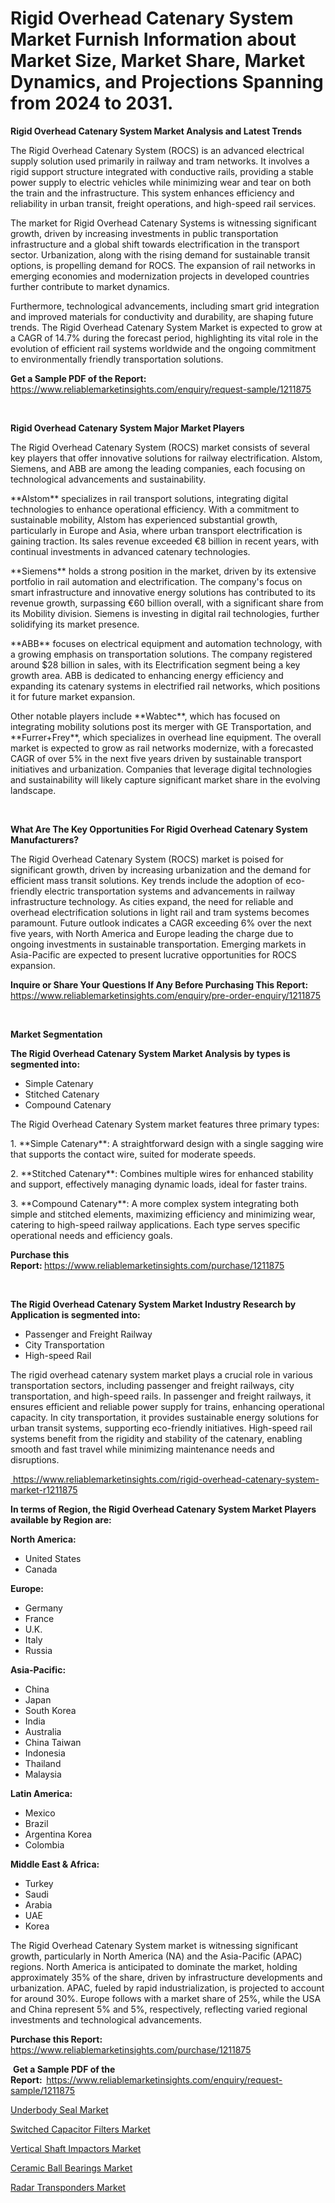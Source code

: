 <p><h1>Rigid Overhead Catenary System Market Furnish Information about Market Size, Market Share, Market Dynamics, and Projections Spanning from 2024 to 2031.</h1></p><p><strong>Rigid Overhead Catenary System Market Analysis and Latest Trends</strong></p>
<p><p>The Rigid Overhead Catenary System (ROCS) is an advanced electrical supply solution used primarily in railway and tram networks. It involves a rigid support structure integrated with conductive rails, providing a stable power supply to electric vehicles while minimizing wear and tear on both the train and the infrastructure. This system enhances efficiency and reliability in urban transit, freight operations, and high-speed rail services.</p><p>The market for Rigid Overhead Catenary Systems is witnessing significant growth, driven by increasing investments in public transportation infrastructure and a global shift towards electrification in the transport sector. Urbanization, along with the rising demand for sustainable transit options, is propelling demand for ROCS. The expansion of rail networks in emerging economies and modernization projects in developed countries further contribute to market dynamics.</p><p>Furthermore, technological advancements, including smart grid integration and improved materials for conductivity and durability, are shaping future trends. The Rigid Overhead Catenary System Market is expected to grow at a CAGR of 14.7% during the forecast period, highlighting its vital role in the evolution of efficient rail systems worldwide and the ongoing commitment to environmentally friendly transportation solutions.</p></p>
<p><strong>Get a Sample PDF of the Report:&nbsp;</strong> <a href="https://www.reliablemarketinsights.com/enquiry/request-sample/1211875?utm_campaign=1332&utm_medium=2&utm_source=Github&utm_content=ia&utm_term=06102024&utm_id=rigid-overhead-catenary-system">https://www.reliablemarketinsights.com/enquiry/request-sample/1211875</a></p>
<p>&nbsp;</p>
<p><strong>Rigid Overhead Catenary System Major Market Players</strong></p>
<p><p>The Rigid Overhead Catenary System (ROCS) market consists of several key players that offer innovative solutions for railway electrification. Alstom, Siemens, and ABB are among the leading companies, each focusing on technological advancements and sustainability.</p><p>**Alstom** specializes in rail transport solutions, integrating digital technologies to enhance operational efficiency. With a commitment to sustainable mobility, Alstom has experienced substantial growth, particularly in Europe and Asia, where urban transport electrification is gaining traction. Its sales revenue exceeded €8 billion in recent years, with continual investments in advanced catenary technologies.</p><p>**Siemens** holds a strong position in the market, driven by its extensive portfolio in rail automation and electrification. The company's focus on smart infrastructure and innovative energy solutions has contributed to its revenue growth, surpassing €60 billion overall, with a significant share from its Mobility division. Siemens is investing in digital rail technologies, further solidifying its market presence.</p><p>**ABB** focuses on electrical equipment and automation technology, with a growing emphasis on transportation solutions. The company registered around $28 billion in sales, with its Electrification segment being a key growth area. ABB is dedicated to enhancing energy efficiency and expanding its catenary systems in electrified rail networks, which positions it for future market expansion.</p><p>Other notable players include **Wabtec**, which has focused on integrating mobility solutions post its merger with GE Transportation, and **Furrer+Frey**, which specializes in overhead line equipment. The overall market is expected to grow as rail networks modernize, with a forecasted CAGR of over 5% in the next five years driven by sustainable transport initiatives and urbanization. Companies that leverage digital technologies and sustainability will likely capture significant market share in the evolving landscape.</p></p>
<p>&nbsp;</p>
<p><strong>What Are The Key Opportunities For Rigid Overhead Catenary System Manufacturers?</strong></p>
<p><p>The Rigid Overhead Catenary System (ROCS) market is poised for significant growth, driven by increasing urbanization and the demand for efficient mass transit solutions. Key trends include the adoption of eco-friendly electric transportation systems and advancements in railway infrastructure technology. As cities expand, the need for reliable and overhead electrification solutions in light rail and tram systems becomes paramount. Future outlook indicates a CAGR exceeding 6% over the next five years, with North America and Europe leading the charge due to ongoing investments in sustainable transportation. Emerging markets in Asia-Pacific are expected to present lucrative opportunities for ROCS expansion.</p></p>
<p><strong>Inquire or Share Your Questions If Any Before Purchasing This Report:</strong> <a href="https://www.reliablemarketinsights.com/enquiry/pre-order-enquiry/1211875?utm_campaign=1332&utm_medium=2&utm_source=Github&utm_content=ia&utm_term=06102024&utm_id=rigid-overhead-catenary-system">https://www.reliablemarketinsights.com/enquiry/pre-order-enquiry/1211875</a></p>
<p>&nbsp;</p>
<p><strong>Market Segmentation</strong></p>
<p><strong>The Rigid Overhead Catenary System Market Analysis by types is segmented into:</strong></p>
<p><ul><li>Simple Catenary</li><li>Stitched Catenary</li><li>Compound Catenary</li></ul></p>
<p><p>The Rigid Overhead Catenary System market features three primary types: </p><p>1. **Simple Catenary**: A straightforward design with a single sagging wire that supports the contact wire, suited for moderate speeds. </p><p>2. **Stitched Catenary**: Combines multiple wires for enhanced stability and support, effectively managing dynamic loads, ideal for faster trains. </p><p>3. **Compound Catenary**: A more complex system integrating both simple and stitched elements, maximizing efficiency and minimizing wear, catering to high-speed railway applications. Each type serves specific operational needs and efficiency goals.</p></p>
<p><strong>Purchase this Report:&nbsp;</strong><a href="https://www.reliablemarketinsights.com/purchase/1211875?utm_campaign=1332&utm_medium=2&utm_source=Github&utm_content=ia&utm_term=06102024&utm_id=rigid-overhead-catenary-system">https://www.reliablemarketinsights.com/purchase/1211875</a></p>
<p>&nbsp;</p>
<p><strong>The Rigid Overhead Catenary System Market Industry Research by Application is segmented into:</strong></p>
<p><ul><li>Passenger and Freight Railway</li><li>City Transportation</li><li>High-speed Rail</li></ul></p>
<p><p>The rigid overhead catenary system market plays a crucial role in various transportation sectors, including passenger and freight railways, city transportation, and high-speed rails. In passenger and freight railways, it ensures efficient and reliable power supply for trains, enhancing operational capacity. In city transportation, it provides sustainable energy solutions for urban transit systems, supporting eco-friendly initiatives. High-speed rail systems benefit from the rigidity and stability of the catenary, enabling smooth and fast travel while minimizing maintenance needs and disruptions.</p></p>
<p><a href="https://www.reliablemarketinsights.com/rigid-overhead-catenary-system-market-r1211875?utm_campaign=1332&utm_medium=2&utm_source=Github&utm_content=ia&utm_term=06102024&utm_id=rigid-overhead-catenary-system">&nbsp;https://www.reliablemarketinsights.com/rigid-overhead-catenary-system-market-r1211875</a></p>
<p><strong>In terms of Region, the Rigid Overhead Catenary System Market Players available by Region are:</strong></p>
<p>
    <p> <strong> North America: </strong>
        <ul>
            <li>United States</li>
            <li>Canada</li>
        </ul>
        </p> 
    <p> <strong> Europe: </strong>
        <ul>
            <li>Germany</li>
            <li>France</li>
            <li>U.K.</li>
            <li>Italy</li>
            <li>Russia</li>
        </ul>
        </p> 
    <p> <strong> Asia-Pacific: </strong>
        <ul>
            <li>China</li>
            <li>Japan</li>
            <li>South Korea</li>
            <li>India</li>
            <li>Australia</li>
            <li>China Taiwan</li>
            <li>Indonesia</li>
            <li>Thailand</li>
            <li>Malaysia</li>
        </ul>
        </p> 
    <p> <strong> Latin America: </strong>
        <ul>
            <li>Mexico</li>
            <li>Brazil</li>
            <li>Argentina Korea</li>
            <li>Colombia</li>
        </ul>
        </p> 
    <p> <strong> Middle East & Africa: </strong>
        <ul>
            <li>Turkey</li>
            <li>Saudi</li>
            <li>Arabia</li>
            <li>UAE</li>
            <li>Korea</li>
        </ul>
    </p>
    </p>
<p><p>The Rigid Overhead Catenary System market is witnessing significant growth, particularly in North America (NA) and the Asia-Pacific (APAC) regions. North America is anticipated to dominate the market, holding approximately 35% of the share, driven by infrastructure developments and urbanization. APAC, fueled by rapid industrialization, is projected to account for around 30%. Europe follows with a market share of 25%, while the USA and China represent 5% and 5%, respectively, reflecting varied regional investments and technological advancements.</p></p>
<p><strong>Purchase this Report: </strong><a href="https://www.reliablemarketinsights.com/purchase/1211875?utm_campaign=1332&utm_medium=2&utm_source=Github&utm_content=ia&utm_term=06102024&utm_id=rigid-overhead-catenary-system">https://www.reliablemarketinsights.com/purchase/1211875</a></p>
<p>&nbsp;<strong>Get a Sample PDF of the Report:&nbsp;&nbsp;</strong><a href="https://www.reliablemarketinsights.com/enquiry/request-sample/1211875?utm_campaign=1332&utm_medium=2&utm_source=Github&utm_content=ia&utm_term=06102024&utm_id=rigid-overhead-catenary-system">https://www.reliablemarketinsights.com/enquiry/request-sample/1211875</a></p>
<p><strong></strong></p>
<p><p><a href="https://github.com/arionmp/Market-Research-Report-List-5/blob/main/underbody-seal-market.md?utm_campaign=1332&utm_medium=2&utm_source=Github&utm_content=ia&utm_term=06102024&utm_id=rigid-overhead-catenary-system">Underbody Seal Market</a></p><p><a href="https://www.linkedin.com/pulse/competitive-intelligence-switched-capacitor-filters-market-up7re?utm_campaign=1332&utm_medium=2&utm_source=Github&utm_content=ia&utm_term=06102024&utm_id=rigid-overhead-catenary-system">Switched Capacitor Filters Market</a></p><p><a href="https://www.linkedin.com/pulse/vertical-shaft-impactors-market-share-analysis-growth-y2xbe?utm_campaign=1332&utm_medium=2&utm_source=Github&utm_content=ia&utm_term=06102024&utm_id=rigid-overhead-catenary-system">Vertical Shaft Impactors Market</a></p><p><a href="https://www.linkedin.com/pulse/ceramic-ball-bearings-market-overview-forecast-2024-xrm6e?utm_campaign=1332&utm_medium=2&utm_source=Github&utm_content=ia&utm_term=06102024&utm_id=rigid-overhead-catenary-system">Ceramic Ball Bearings Market</a></p><p><a href="https://www.linkedin.com/pulse/future-trends-global-radar-transponders-market-insights-cdmue?utm_campaign=1332&utm_medium=2&utm_source=Github&utm_content=ia&utm_term=06102024&utm_id=rigid-overhead-catenary-system">Radar Transponders Market</a></p></p>